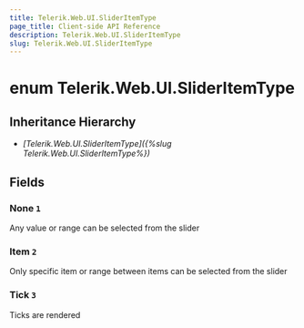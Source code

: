```yaml
---
title: Telerik.Web.UI.SliderItemType
page_title: Client-side API Reference
description: Telerik.Web.UI.SliderItemType
slug: Telerik.Web.UI.SliderItemType
---
```


# enum Telerik.Web.UI.SliderItemType

## Inheritance Hierarchy

* *[Telerik.Web.UI.SliderItemType]({%slug Telerik.Web.UI.SliderItemType%})*

## Fields

### None `1`

Any value or range can be selected from the slider

### Item `2`

Only specific item or range between items can be selected from the slider

### Tick `3`

Ticks are rendered


